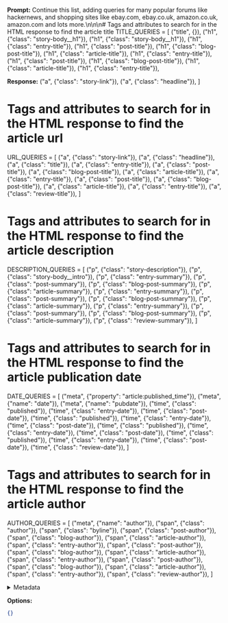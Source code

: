 **Prompt:**
Continue this list, adding queries for many popular forums like hackernews, and shopping sites like ebay.com, ebay.co.uk, amazon.co.uk, amazon.com and lots more.\n\n\n# Tags and attributes to search for in the HTML response to find the article title
TITLE_QUERIES = [
    ("title", {}),
    ("h1", {"class": "story-body__h1"}),
    ("h1", {"class": "story-body__h1"}),
    ("h1", {"class": "entry-title"}),
    ("h1", {"class": "post-title"}),
    ("h1", {"class": "blog-post-title"}),
    ("h1", {"class": "article-title"}),
    ("h1", {"class": "entry-title"}),
    ("h1", {"class": "post-title"}),
    ("h1", {"class": "blog-post-title"}),
    ("h1", {"class": "article-title"}),
    ("h1", {"class": "entry-title"}),

**Response:**
("a", {"class": "story-link"}),
    ("a", {"class": "headline"}),
]

# Tags and attributes to search for in the HTML response to find the article url
URL_QUERIES = [
    ("a", {"class": "story-link"}),
    ("a", {"class": "headline"}),
    ("a", {"class": "title"}),
    ("a", {"class": "entry-title"}),
    ("a", {"class": "post-title"}),
    ("a", {"class": "blog-post-title"}),
    ("a", {"class": "article-title"}),
    ("a", {"class": "entry-title"}),
    ("a", {"class": "post-title"}),
    ("a", {"class": "blog-post-title"}),
    ("a", {"class": "article-title"}),
    ("a", {"class": "entry-title"}),
    ("a", {"class": "review-title"}),
]

# Tags and attributes to search for in the HTML response to find the article description
DESCRIPTION_QUERIES = [
    ("p", {"class": "story-description"}),
    ("p", {"class": "story-body__intro"}),
    ("p", {"class": "entry-summary"}),
    ("p", {"class": "post-summary"}),
    ("p", {"class": "blog-post-summary"}),
    ("p", {"class": "article-summary"}),
    ("p", {"class": "entry-summary"}),
    ("p", {"class": "post-summary"}),
    ("p", {"class": "blog-post-summary"}),
    ("p", {"class": "article-summary"}),
    ("p", {"class": "entry-summary"}),
    ("p", {"class": "post-summary"}),
    ("p", {"class": "blog-post-summary"}),
    ("p", {"class": "article-summary"}),
    ("p", {"class": "review-summary"}),
]

# Tags and attributes to search for in the HTML response to find the article publication date
DATE_QUERIES = [
    ("meta", {"property": "article:published_time"}),
    ("meta", {"name": "date"}),
    ("meta", {"name": "pubdate"}),
    ("time", {"class": "published"}),
    ("time", {"class": "entry-date"}),
    ("time", {"class": "post-date"}),
    ("time", {"class": "published"}),
    ("time", {"class": "entry-date"}),
    ("time", {"class": "post-date"}),
    ("time", {"class": "published"}),
    ("time", {"class": "entry-date"}),
    ("time", {"class": "post-date"}),
    ("time", {"class": "published"}),
    ("time", {"class": "entry-date"}),
    ("time", {"class": "post-date"}),
    ("time", {"class": "review-date"}),
]

# Tags and attributes to search for in the HTML response to find the article author
AUTHOR_QUERIES = [
    ("meta", {"name": "author"}),
    ("span", {"class": "author"}),
    ("span", {"class": "byline"}),
    ("span", {"class": "post-author"}),
    ("span", {"class": "blog-author"}),
    ("span", {"class": "article-author"}),
    ("span", {"class": "entry-author"}),
    ("span", {"class": "post-author"}),
    ("span", {"class": "blog-author"}),
    ("span", {"class": "article-author"}),
    ("span", {"class": "entry-author"}),
    ("span", {"class": "post-author"}),
    ("span", {"class": "blog-author"}),
    ("span", {"class": "article-author"}),
    ("span", {"class": "entry-author"}),
    ("span", {"class": "review-author"}),
]

<details><summary>Metadata</summary>

- Duration: 55271 ms
- Datetime: 2023-09-06T19:14:53.556164
- Model: gpt-3.5-turbo-0613

</details>

**Options:**
```json
{}
```

